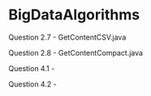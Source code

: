 # BigDataAlgorithms

Question 2.7 - GetContentCSV.java

Question 2.8 - GetContentCompact.java

Question 4.1 - 

Question 4.2 - 

